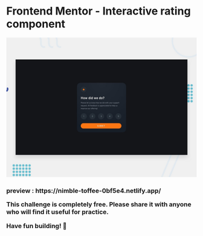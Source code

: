 # Frontend Mentor - Interactive rating component

![Design preview for the Interactive rating component coding challenge](./design/desktop-preview.jpg)

<h3> preview : https://nimble-toffee-0bf5e4.netlify.app/

This challenge is completely free. Please share it with anyone who will find it useful for practice.

**Have fun building!** 🚀
